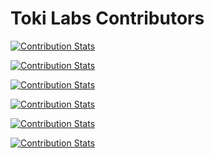 # Toki Labs Contributors

[![Contribution Stats](https://github-contribution-stats.vercel.app/api/?username=svallory)](https://github.com/svallory)

[![Contribution Stats](https://github-contribution-stats.vercel.app/api/?username=yfernandes)](https://github.com/yfernandes)

[![Contribution Stats](https://github-contribution-stats.vercel.app/api/?username=albnunes)](https://github.com/albnunes)

[![Contribution Stats](https://github-contribution-stats.vercel.app/api/?username=rairezende)](https://github.com/rairezende)

[![Contribution Stats](https://github-contribution-stats.vercel.app/api/?username=raquellenn)](https://github.com/raquellenn)

[![Contribution Stats](https://github-contribution-stats.vercel.app/api/?username=angeliralves)](https://github.com/angeliralves)

